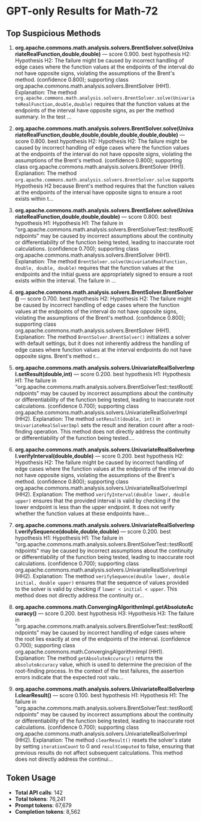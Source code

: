 # GPT-only Results for Math-72

## Top Suspicious Methods

1. **org.apache.commons.math.analysis.solvers.BrentSolver.solve(UnivariateRealFunction,double,double)** — score 0.900. best hypothesis H2: Hypothesis H2: The failure might be caused by incorrect handling of edge cases where the function values at the endpoints of the interval do not have opposite signs, violating the assumptions of the Brent's method. (confidence 0.800); supporting class org.apache.commons.math.analysis.solvers.BrentSolver (HH1).
    Explanation: The method `org.apache.commons.math.analysis.solvers.BrentSolver.solve(UnivariateRealFunction,double,double)` requires that the function values at the endpoints of the interval have opposite signs, as per the method summary. In the test ...

2. **org.apache.commons.math.analysis.solvers.BrentSolver.solve(UnivariateRealFunction,double,double,double,double,double,double)** — score 0.800. best hypothesis H2: Hypothesis H2: The failure might be caused by incorrect handling of edge cases where the function values at the endpoints of the interval do not have opposite signs, violating the assumptions of the Brent's method. (confidence 0.800); supporting class org.apache.commons.math.analysis.solvers.BrentSolver (HH1).
    Explanation: The method `org.apache.commons.math.analysis.solvers.BrentSolver.solve` supports Hypothesis H2 because Brent's method requires that the function values at the endpoints of the interval have opposite signs to ensure a root exists within t...

3. **org.apache.commons.math.analysis.solvers.BrentSolver.solve(UnivariateRealFunction,double,double,double)** — score 0.800. best hypothesis H1: Hypothesis H1: The failure in "org.apache.commons.math.analysis.solvers.BrentSolverTest::testRootEndpoints" may be caused by incorrect assumptions about the continuity or differentiability of the function being tested, leading to inaccurate root calculations. (confidence 0.700); supporting class org.apache.commons.math.analysis.solvers.BrentSolver (HH1).
    Explanation: The method `BrentSolver.solve(UnivariateRealFunction, double, double, double)` requires that the function values at the endpoints and the initial guess are appropriately signed to ensure a root exists within the interval. The failure in ...

4. **org.apache.commons.math.analysis.solvers.BrentSolver.BrentSolver()** — score 0.700. best hypothesis H2: Hypothesis H2: The failure might be caused by incorrect handling of edge cases where the function values at the endpoints of the interval do not have opposite signs, violating the assumptions of the Brent's method. (confidence 0.800); supporting class org.apache.commons.math.analysis.solvers.BrentSolver (HH1).
    Explanation: The method `BrentSolver.BrentSolver()` initializes a solver with default settings, but it does not inherently address the handling of edge cases where function values at the interval endpoints do not have opposite signs. Brent's method r...

5. **org.apache.commons.math.analysis.solvers.UnivariateRealSolverImpl.setResult(double,int)** — score 0.200. best hypothesis H1: Hypothesis H1: The failure in "org.apache.commons.math.analysis.solvers.BrentSolverTest::testRootEndpoints" may be caused by incorrect assumptions about the continuity or differentiability of the function being tested, leading to inaccurate root calculations. (confidence 0.700); supporting class org.apache.commons.math.analysis.solvers.UnivariateRealSolverImpl (HH2).
    Explanation: The method `setResult(double, int)` in `UnivariateRealSolverImpl` sets the result and iteration count after a root-finding operation. This method does not directly address the continuity or differentiability of the function being tested....

6. **org.apache.commons.math.analysis.solvers.UnivariateRealSolverImpl.verifyInterval(double,double)** — score 0.200. best hypothesis H2: Hypothesis H2: The failure might be caused by incorrect handling of edge cases where the function values at the endpoints of the interval do not have opposite signs, violating the assumptions of the Brent's method. (confidence 0.800); supporting class org.apache.commons.math.analysis.solvers.UnivariateRealSolverImpl (HH2).
    Explanation: The method `verifyInterval(double lower, double upper)` ensures that the provided interval is valid by checking if the lower endpoint is less than the upper endpoint. It does not verify whether the function values at these endpoints have...

7. **org.apache.commons.math.analysis.solvers.UnivariateRealSolverImpl.verifySequence(double,double,double)** — score 0.200. best hypothesis H1: Hypothesis H1: The failure in "org.apache.commons.math.analysis.solvers.BrentSolverTest::testRootEndpoints" may be caused by incorrect assumptions about the continuity or differentiability of the function being tested, leading to inaccurate root calculations. (confidence 0.700); supporting class org.apache.commons.math.analysis.solvers.UnivariateRealSolverImpl (HH2).
    Explanation: The method `verifySequence(double lower, double initial, double upper)` ensures that the sequence of values provided to the solver is valid by checking if `lower < initial < upper`. This method does not directly address the continuity or...

8. **org.apache.commons.math.ConvergingAlgorithmImpl.getAbsoluteAccuracy()** — score 0.200. best hypothesis H3: Hypothesis H3: The failure in "org.apache.commons.math.analysis.solvers.BrentSolverTest::testRootEndpoints" may be caused by incorrect handling of edge cases where the root lies exactly at one of the endpoints of the interval. (confidence 0.700); supporting class org.apache.commons.math.ConvergingAlgorithmImpl (HH1).
    Explanation: The method `getAbsoluteAccuracy()` returns the `absoluteAccuracy` value, which is used to determine the precision of the root-finding process. In the context of the test failures, the assertion errors indicate that the expected root valu...

9. **org.apache.commons.math.analysis.solvers.UnivariateRealSolverImpl.clearResult()** — score 0.100. best hypothesis H1: Hypothesis H1: The failure in "org.apache.commons.math.analysis.solvers.BrentSolverTest::testRootEndpoints" may be caused by incorrect assumptions about the continuity or differentiability of the function being tested, leading to inaccurate root calculations. (confidence 0.700); supporting class org.apache.commons.math.analysis.solvers.UnivariateRealSolverImpl (HH2).
    Explanation: The method `clearResult()` resets the solver's state by setting `iterationCount` to 0 and `resultComputed` to false, ensuring that previous results do not affect subsequent calculations. This method does not directly address the continui...


## Token Usage

- **Total API calls**: 142
- **Total tokens**: 76,241
- **Prompt tokens**: 67,679
- **Completion tokens**: 8,562
